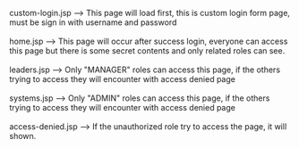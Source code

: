 custom-login.jsp --> This page will load first, this is custom login form page, must be sign in with username and password<br><br>
home.jsp --> This page will occur after success login, everyone can access this page but there is some secret contents and only related roles can see.<br><br>
leaders.jsp --> Only "MANAGER" roles can access this page, if the others trying to access they will encounter with access denied page<br><br>
systems.jsp --> Only "ADMIN" roles can access this page, if the others trying to access they will encounter with access denied page<br><br>
access-denied.jsp --> If the unauthorized role try to access the page, it will shown.
